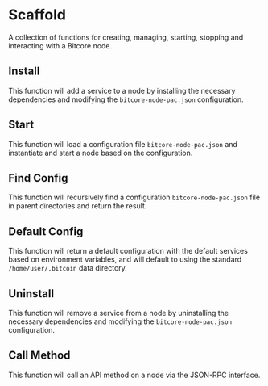 # Scaffold
A collection of functions for creating, managing, starting, stopping and interacting with a Bitcore node.

## Install
This function will add a service to a node by installing the necessary dependencies and modifying the `bitcore-node-pac.json` configuration.

## Start
This function will load a configuration file `bitcore-node-pac.json` and instantiate and start a node based on the configuration.

## Find Config
This function will recursively find a configuration `bitcore-node-pac.json` file in parent directories and return the result.

## Default Config
This function will return a default configuration with the default services based on environment variables, and will default to using the standard `/home/user/.bitcoin` data directory.

## Uninstall
This function will remove a service from a node by uninstalling the necessary dependencies and modifying the `bitcore-node-pac.json` configuration.

## Call Method
This function will call an API method on a node via the JSON-RPC interface.
